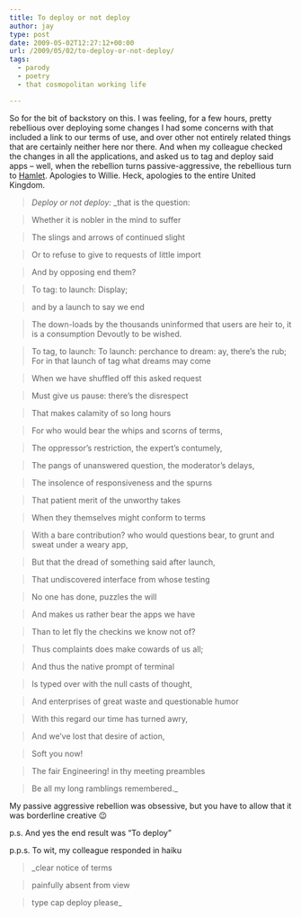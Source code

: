 ```yaml
---
title: To deploy or not deploy
author: jay
type: post
date: 2009-05-02T12:27:12+00:00
url: /2009/05/02/to-deploy-or-not-deploy/
tags:
  - parody
  - poetry
  - that cosmopolitan working life

---
```

So for the bit of backstory on this. I was feeling, for a few hours, pretty rebellious over deploying some changes I had some concerns with that included a link to our terms of use, and over other not entirely related things that are certainly neither here nor there. And when my colleague checked the changes in all the applications, and asked us to tag and deploy said apps &#8211; well, when the rebellion turns passive-aggressive, the rebellious turn to [Hamlet][1]. Apologies to Willie. Heck, apologies to the entire United Kingdom.

> _Deploy or not deploy:_ _that is the question:
  
> Whether it is nobler in the mind to suffer
  
> The slings and arrows of continued slight
  
> Or to refuse to give to requests of little import
  
> And by opposing end them?
  
> To tag: to launch: Display;
  
> and by a launch to say we end
  
> The down-loads by the thousands uninformed that users are heir to, it is a consumption Devoutly to be wished.
  
> To tag, to launch: To launch: perchance to dream: ay, there’s the rub; For in that launch of tag what dreams may come
  
> When we have shuffled off this asked request
  
> Must give us pause: there’s the disrespect
  
> That makes calamity of so long hours
  
> For who would bear the whips and scorns of terms,
  
> The oppressor’s restriction, the expert’s contumely,
  
> The pangs of unanswered question, the moderator’s delays,
  
> The insolence of responsiveness and the spurns
  
> That patient merit of the unworthy takes
  
> When they themselves might conform to terms
  
> With a bare contribution? who would questions bear, to grunt and sweat under a weary app,
  
> But that the dread of something said after launch,
  
> That undiscovered interface from whose testing
  
> No one has done, puzzles the will
  
> And makes us rather bear the apps we have
  
> Than to let fly the checkins we know not of?
  
> Thus complaints does make cowards of us all;
  
> And thus the native prompt of terminal
  
> Is typed over with the null casts of thought,
  
> And enterprises of great waste and questionable humor
  
> With this regard our time has turned awry,
  
> And we’ve lost that desire of action,
  
> Soft you now!
  
> The fair Engineering! in thy meeting preambles
  
> Be all my long ramblings remembered._

My passive aggressive rebellion was obsessive, but you have to allow that it was borderline creative 😉

p.s. And yes the end result was “To deploy”

p.p.s. To wit, my colleague responded in haiku

> _clear notice of terms
  
> painfully absent from view
  
> type cap deploy please_

 [1]: http://en.wikipedia.org/wiki/To_be,_or_not_to_be